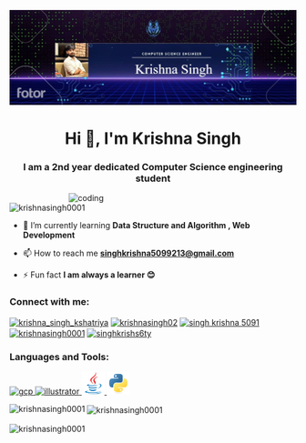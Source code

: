 ![logo](https://github.com/KrishnaSingh0001/KrishnaSingh0001/blob/main/image%20(10).jpg)
<h1 align="center">Hi 👋, I'm Krishna Singh</h1>
<h3 align="center">I am a 2nd year dedicated Computer Science engineering student</h3>

<img align="right" alt="coding" width="400" src="https://miro.medium.com/max/1360/0*7Q3yvSIv_t0ioJ-Z.gif">
<p align="left"> <img src="https://komarev.com/ghpvc/?username=krishnasingh0001&label=Profile%20views&color=0e75b6&style=flat" alt="krishnasingh0001" /> </p>

- 🌱 I’m currently learning **Data Structure and Algorithm , Web Development**

- 📫 How to reach me **singhkrishna5099213@gmail.com**

- ⚡ Fun fact **I am always a learner  😊**

<h3 align="left">Connect with me:</h3>
<p align="left">
<a href="https://instagram.com/krishna_singh_kshatriya" target="blank"><img align="center" src="https://raw.githubusercontent.com/rahuldkjain/github-profile-readme-generator/master/src/images/icons/Social/instagram.svg" alt="krishna_singh_kshatriya" height="30" width="40" /></a>
<a href="https://www.codechef.com/users/krishnasingh02" target="blank"><img align="center" src="https://cdn.jsdelivr.net/npm/simple-icons@3.1.0/icons/codechef.svg" alt="krishnasingh02" height="30" width="40" /></a>
<a href="https://www.hackerrank.com/singh krishna 5091" target="blank"><img align="center" src="https://raw.githubusercontent.com/rahuldkjain/github-profile-readme-generator/master/src/images/icons/Social/hackerrank.svg" alt="singh krishna 5091" height="30" width="40" /></a>
<a href="https://www.leetcode.com/krishnasingh0001" target="blank"><img align="center" src="https://raw.githubusercontent.com/rahuldkjain/github-profile-readme-generator/master/src/images/icons/Social/leet-code.svg" alt="krishnasingh0001" height="30" width="40" /></a>
<a href="https://auth.geeksforgeeks.org/user/singhkrishs6ty" target="blank"><img align="center" src="https://raw.githubusercontent.com/rahuldkjain/github-profile-readme-generator/master/src/images/icons/Social/geeks-for-geeks.svg" alt="singhkrishs6ty" height="30" width="40" /></a>
</p>

<h3 align="left">Languages and Tools:</h3>
<p align="left"> <a href="https://cloud.google.com" target="_blank" rel="noreferrer"> <img src="https://www.vectorlogo.zone/logos/google_cloud/google_cloud-icon.svg" alt="gcp" width="40" height="40"/> </a> <a href="https://www.adobe.com/in/products/illustrator.html" target="_blank" rel="noreferrer"> <img src="https://www.vectorlogo.zone/logos/adobe_illustrator/adobe_illustrator-icon.svg" alt="illustrator" width="40" height="40"/> </a> <a href="https://www.java.com" target="_blank" rel="noreferrer"> <img src="https://raw.githubusercontent.com/devicons/devicon/master/icons/java/java-original.svg" alt="java" width="40" height="40"/> </a> <a href="https://www.python.org" target="_blank" rel="noreferrer"> <img src="https://raw.githubusercontent.com/devicons/devicon/master/icons/python/python-original.svg" alt="python" width="40" height="40"/> </a> </p>

<p><img align="left" src="https://github-readme-stats.vercel.app/api/top-langs?username=krishnasingh0001&show_icons=true&locale=en&layout=compact" alt="krishnasingh0001" /></p>

<p>&nbsp;<img align="center" src="https://github-readme-stats.vercel.app/api?username=krishnasingh0001&show_icons=true&locale=en" alt="krishnasingh0001" /></p>

<p><img align="center" src="https://github-readme-streak-stats.herokuapp.com/?user=krishnasingh0001&" alt="krishnasingh0001" /></p>
